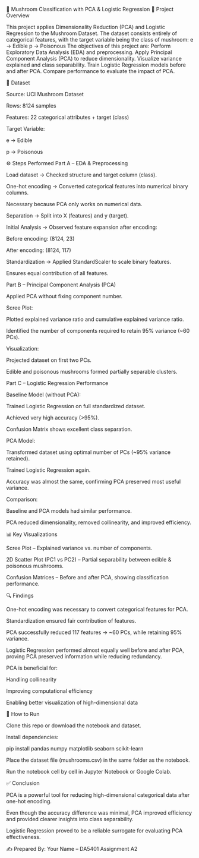 🍄 Mushroom Classification with PCA & Logistic Regression
📌 Project Overview

This project applies Dimensionality Reduction (PCA) and Logistic Regression to the Mushroom Dataset.
The dataset consists entirely of categorical features, with the target variable being the class of mushroom:
e → Edible
p → Poisonous
The objectives of this project are:
Perform Exploratory Data Analysis (EDA) and preprocessing.
Apply Principal Component Analysis (PCA) to reduce dimensionality.
Visualize variance explained and class separability.
Train Logistic Regression models before and after PCA.
Compare performance to evaluate the impact of PCA.

📂 Dataset

Source: UCI Mushroom Dataset

Rows: 8124 samples

Features: 22 categorical attributes + target (class)

Target Variable:

e → Edible

p → Poisonous

⚙️ Steps Performed
Part A – EDA & Preprocessing

Load dataset → Checked structure and target column (class).

One-hot encoding → Converted categorical features into numerical binary columns.

Necessary because PCA only works on numerical data.

Separation → Split into X (features) and y (target).

Initial Analysis → Observed feature expansion after encoding:

Before encoding: (8124, 23)

After encoding: (8124, 117)

Standardization → Applied StandardScaler to scale binary features.

Ensures equal contribution of all features.

Part B – Principal Component Analysis (PCA)

Applied PCA without fixing component number.

Scree Plot:

Plotted explained variance ratio and cumulative explained variance ratio.

Identified the number of components required to retain 95% variance (~60 PCs).

Visualization:

Projected dataset on first two PCs.

Edible and poisonous mushrooms formed partially separable clusters.

Part C – Logistic Regression Performance

Baseline Model (without PCA):

Trained Logistic Regression on full standardized dataset.

Achieved very high accuracy (>95%).

Confusion Matrix shows excellent class separation.

PCA Model:

Transformed dataset using optimal number of PCs (~95% variance retained).

Trained Logistic Regression again.

Accuracy was almost the same, confirming PCA preserved most useful variance.

Comparison:

Baseline and PCA models had similar performance.

PCA reduced dimensionality, removed collinearity, and improved efficiency.

📊 Key Visualizations

Scree Plot – Explained variance vs. number of components.

2D Scatter Plot (PC1 vs PC2) – Partial separability between edible & poisonous mushrooms.

Confusion Matrices – Before and after PCA, showing classification performance.

🔍 Findings

One-hot encoding was necessary to convert categorical features for PCA.

Standardization ensured fair contribution of features.

PCA successfully reduced 117 features → ~60 PCs, while retaining 95% variance.

Logistic Regression performed almost equally well before and after PCA, proving PCA preserved information while reducing redundancy.

PCA is beneficial for:

Handling collinearity

Improving computational efficiency

Enabling better visualization of high-dimensional data

🚀 How to Run

Clone this repo or download the notebook and dataset.

Install dependencies:

pip install pandas numpy matplotlib seaborn scikit-learn


Place the dataset file (mushrooms.csv) in the same folder as the notebook.

Run the notebook cell by cell in Jupyter Notebook or Google Colab.

✅ Conclusion

PCA is a powerful tool for reducing high-dimensional categorical data after one-hot encoding.

Even though the accuracy difference was minimal, PCA improved efficiency and provided clearer insights into class separability.

Logistic Regression proved to be a reliable surrogate for evaluating PCA effectiveness.

✍️ Prepared By: Your Name – DA5401 Assignment A2
